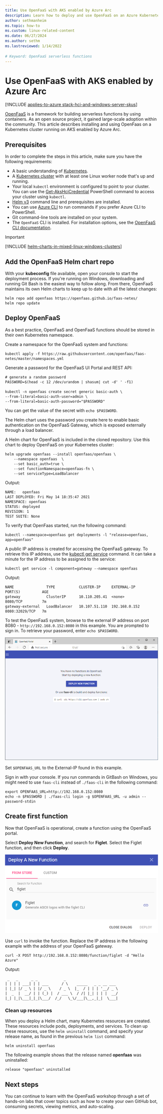 ```yaml
---
title: Use OpenFaaS with AKS enabled by Azure Arc
description: Learn how to deploy and use OpenFaaS on an Azure Kubernetes Service (AKS) cluster to build serverless functions with containers in AKS enabled by Azure Arc.
author: sethmanheim
ms.topic: how-to
ms.custom: linux-related-content
ms.date: 06/27/2024
ms.author: sethm 
ms.lastreviewed: 1/14/2022

# Keyword: OpenFaaS serverless functions
---
```


# Use OpenFaaS with AKS enabled by Azure Arc

[!INCLUDE [applies-to-azure stack-hci-and-windows-server-skus](includes/aks-hci-applies-to-skus/aks-hybrid-applies-to-azure-stack-hci-windows-server-sku.md)]

[OpenFaaS][open-faas] is a framework for building serverless functions by using containers. As an open source project, it gained large-scale adoption within the community. This article describes installing and using OpenFaas on a Kubernetes cluster running on AKS enabled by Azure Arc.

## Prerequisites

In order to complete the steps in this article, make sure you have the following requirements:

* A basic understanding of [Kubernetes](kubernetes-concepts.md).
* A [Kubernetes cluster](setup.md) with at least one Linux worker node that's up and running.
* Your local `kubectl` environment is configured to point to your cluster. You can use the [Get-AksHciCredential](./reference/ps/get-akshcicredential.md) PowerShell command to access your cluster using `kubectl`.
* [Helm v3](https://helm.sh/docs/intro/install/) command line and prerequisites are installed.
* You can use [Azure CLI](/cli/azure/install-azure-cli) to run commands if you prefer Azure CLI to PowerShell.
* Git command-line tools are installed on your system.
* The `OpenFaaS` CLI is installed. For installation options, see the [OpenFaaS CLI documentation][open-faas-cli].

> [!IMPORTANT]
> [!INCLUDE [helm-charts-in-mixed-linux-windows-clusters](includes/helm-charts-in-mixed-linux-windows-clusters.md)]

## Add the OpenFaaS Helm chart repo

With your **kubeconfig** file available, open your console to start the deployment process. If you're running on Windows, downloading and running Git Bash is the easiest way to follow along. From there, OpenFaaS maintains its own Helm charts to keep up to date with all the latest changes:

```console
helm repo add openfaas https://openfaas.github.io/faas-netes/
helm repo update
```

## Deploy OpenFaaS

As a best practice, OpenFaaS and OpenFaaS functions should be stored in their own Kubernetes namespace.

Create a namespace for the OpenFaaS system and functions:

```console
kubectl apply -f https://raw.githubusercontent.com/openfaas/faas-netes/master/namespaces.yml
```

Generate a password for the OpenFaaS UI Portal and REST API:

```console
# generate a random password
PASSWORD=$(head -c 12 /dev/urandom | shasum| cut -d' ' -f1)

kubectl -n openfaas create secret generic basic-auth \
--from-literal=basic-auth-user=admin \
--from-literal=basic-auth-password="$PASSWORD"
```

You can get the value of the secret with `echo $PASSWORD`.

The Helm chart uses the password you create here to enable basic authentication on the OpenFaaS Gateway, which is exposed externally through a load balancer.

A Helm chart for OpenFaaS is included in the cloned repository. Use this chart to deploy OpenFaaS on your Kubernetes cluster:

```console
helm upgrade openfaas --install openfaas/openfaas \
    --namespace openfaas  \
    --set basic_auth=true \
    --set functionNamespace=openfaas-fn \
    --set serviceType=LoadBalancer
```

Output:

```output
NAME:   openfaas
LAST DEPLOYED: Fri May 14 18:35:47 2021
NAMESPACE: openfaas
STATUS: deployed
REVISION: 1
TEST SUITE: None
```

To verify that OpenFaas started, run the following command:

```console
kubectl --namespace=openfaas get deployments -l "release=openfaas, app=openfaas"
```

A public IP address is created for accessing the OpenFaaS gateway. To retrieve this IP address, use the [kubectl get service][kubectl-get] command. It can take a minute for the IP address to be assigned to the service:

```console
kubectl get service -l component=gateway --namespace openfaas
```

Output:

```output
NAME               TYPE           CLUSTER-IP     EXTERNAL-IP    PORT(S)          AGE
gateway            ClusterIP      10.110.205.41  <none>         8080/TCP         7m
gateway-external   LoadBalancer   10.107.51.110  192.168.0.152  8080:32029/TCP   7m
```

To test the OpenFaaS system, browse to the external IP address on port 8080 - `http://192.168.0.152:8080` in this example. You are prompted to sign in. To retrieve your password, enter `echo $PASSWORD`.

![OpenFaaS UI](media/container-service-serverless/openfaas.png)

Set `$OPENFAAS_URL` to the External-IP found in this example.

Sign in with your console. If you run commands in GitBash on Windows, you might need to use `faas-cli` instead of `./faas-cli` in the following command:

```console
export OPENFAAS_URL=http://192.168.0.152:8080
echo -n $PASSWORD | ./faas-cli login -g $OPENFAAS_URL -u admin --password-stdin
```

## Create first function

Now that OpenFaaS is operational, create a function using the OpenFaaS portal.

Select **Deploy New Function**, and search for **Figlet**. Select the Figlet function, and then click **Deploy**.

![Screenshot shows the Deploy A New Function dialog box in OpenFAAS, with "figlet" typed in the search line.](media/container-service-serverless/figlet.png)

Use `curl` to invoke the function. Replace the IP address in the following example with the address of your OpenFaaS gateway.

```console
curl -X POST http://192.168.0.152:8080/function/figlet -d "Hello Azure"
```

Output:

```output
 _   _      _ _            _
| | | | ___| | | ___      / \    _____   _ _ __ ___
| |_| |/ _ \ | |/ _ \    / _ \  |_  / | | | '__/ _ \
|  _  |  __/ | | (_) |  / ___ \  / /| |_| | | |  __/
|_| |_|\___|_|_|\___/  /_/   \_\/___|\__,_|_|  \___|

```

### Clean up resources

When you deploy a Helm chart, many Kubernetes resources are created. These resources include pods, deployments, and services. To clean up these resources, use the `helm uninstall` command, and specify your release name, as found in the previous `helm list` command:

```console
helm uninstall openfaas
```

The following example shows that the release named **openfaas** was uninstalled:

```output
release "openfaas" uninstalled
```

## Next steps

You can continue to learn with the OpenFaaS workshop through a set of hands-on labs that cover topics such as how to create your own GitHub bot, consuming secrets, viewing metrics, and auto-scaling.

[kubectl-get]: https://kubernetes.io/docs/reference/generated/kubectl/kubectl-commands#get
[open-faas]: https://www.openfaas.com/
[open-faas-cli]: https://github.com/openfaas/faas-cli 
